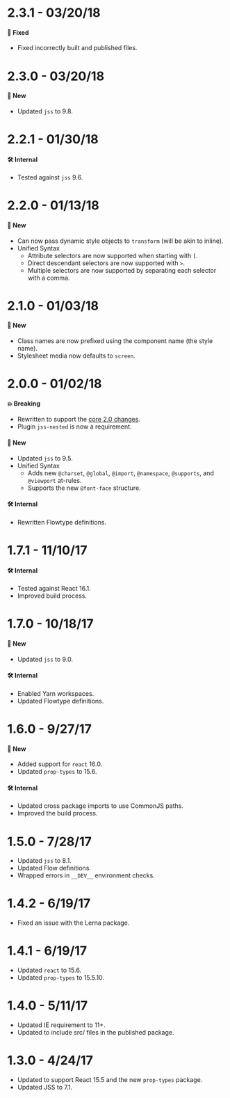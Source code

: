 # 2.3.1 - 03/20/18
#### 🐞 Fixed
* Fixed incorrectly built and published files.

# 2.3.0 - 03/20/18
#### 🚀 New
* Updated `jss` to 9.8.

# 2.2.1 - 01/30/18
#### 🛠 Internal
* Tested against `jss` 9.6.

# 2.2.0 - 01/13/18
#### 🚀 New
* Can now pass dynamic style objects to `transform` (will be akin to inline).
* Unified Syntax
  * Attribute selectors are now supported when starting with `[`.
  * Direct descendant selectors are now supported with `>`.
  * Multiple selectors are now supported by separating each selector with a comma.

# 2.1.0 - 01/03/18
#### 🚀 New
* Class names are now prefixed using the component name (the style name).
* Stylesheet media now defaults to `screen`.

# 2.0.0 - 01/02/18
#### 💥 Breaking
* Rewritten to support the [core 2.0 changes](https://github.com/milesj/aesthetic/blob/master/packages/aesthetic/CHANGELOG.md).
* Plugin `jss-nested` is now a requirement.

#### 🚀 New
* Updated `jss` to 9.5.
* Unified Syntax
  * Adds new `@charset`, `@global`, `@import`, `@namespace`, `@supports`, and `@viewport` at-rules.
  * Supports the new `@font-face` structure.

#### 🛠 Internal
* Rewritten Flowtype definitions.

# 1.7.1 - 11/10/17
#### 🛠 Internal
* Tested against React 16.1.
* Improved build process.

# 1.7.0 - 10/18/17
#### 🚀 New
* Updated `jss` to 9.0.

#### 🛠 Internal
* Enabled Yarn workspaces.
* Updated Flowtype definitions.

# 1.6.0 - 9/27/17
#### 🚀 New
* Added support for `react` 16.0.
* Updated `prop-types` to 15.6.

#### 🛠 Internal
* Updated cross package imports to use CommonJS paths.
* Improved the build process.

# 1.5.0 - 7/28/17
* Updated `jss` to 8.1.
* Updated Flow definitions.
* Wrapped errors in `__DEV__` environment checks.

# 1.4.2 - 6/19/17
* Fixed an issue with the Lerna package.

# 1.4.1 - 6/19/17
* Updated `react` to 15.6.
* Updated `prop-types` to 15.5.10.

# 1.4.0 - 5/11/17
* Updated IE requirement to 11+.
* Updated to include src/ files in the published package.

# 1.3.0 - 4/24/17
* Updated to support React 15.5 and the new `prop-types` package.
* Updated JSS to 7.1.

